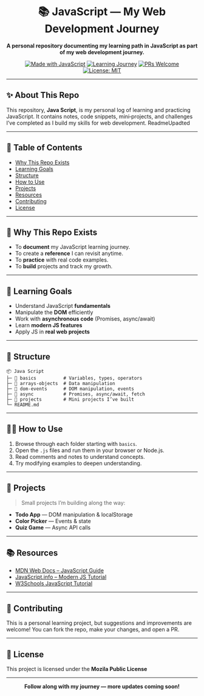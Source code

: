 <div align="center">

# 📚 JavaScript — My Web Development Journey

**A personal repository documenting my learning path in JavaScript as part of my web development journey.**

[![Made with JavaScript](https://img.shields.io/badge/Made%20with-JavaScript-F7DF1E.svg?logo=javascript\&logoColor=000)](https://developer.mozilla.org/en-US/docs/Web/JavaScript)
[![Learning Journey](https://img.shields.io/badge/Status-Learning-blue)](#)
[![PRs Welcome](https://img.shields.io/badge/PRs-welcome-brightgreen.svg)](#contributing)
[![License: MIT](https://img.shields.io/badge/License-MIT-black.svg)](#license)

</div>

---

## ✨ About This Repo

This repository, **Java Script**, is my personal log of learning and practicing JavaScript. It contains notes, code snippets, mini‑projects, and challenges I’ve completed as I build my skills for web development.
ReadmeUpadted

---

## 📌 Table of Contents

* [Why This Repo Exists](#-why-this-repo-exists)
* [Learning Goals](#-learning-goals)
* [Structure](#-structure)
* [How to Use](#-how-to-use)
* [Projects](#-projects)
* [Resources](#-resources)
* [Contributing](#-contributing)
* [License](#-license)

---

## 🚀 Why This Repo Exists

* To **document** my JavaScript learning journey.
* To create a **reference** I can revisit anytime.
* To **practice** with real code examples.
* To **build** projects and track my growth.

---

## 🎯 Learning Goals

* Understand JavaScript **fundamentals**
* Manipulate the **DOM** efficiently
* Work with **asynchronous code** (Promises, async/await)
* Learn **modern JS features**
* Apply JS in **real web projects**

---

## 📂 Structure

```
📦 Java Script
├─ 📁 basics          # Variables, types, operators
├─ 📁 arrays-objects  # Data manipulation
├─ 📁 dom-events      # DOM manipulation, events
├─ 📁 async           # Promises, async/await, fetch
├─ 📁 projects        # Mini projects I’ve built
└─ README.md
```

---

## 🧑‍💻 How to Use

1. Browse through each folder starting with `basics`.
2. Open the `.js` files and run them in your browser or Node.js.
3. Read comments and notes to understand concepts.
4. Try modifying examples to deepen understanding.

---

## 🧪 Projects

> Small projects I’m building along the way:

* **Todo App** — DOM manipulation & localStorage
* **Color Picker** — Events & state
* **Quiz Game** — Async API calls

---

## 📚 Resources

* [MDN Web Docs – JavaScript Guide](https://developer.mozilla.org/en-US/docs/Web/JavaScript)
* [JavaScript.info – Modern JS Tutorial](https://javascript.info)
* [W3Schools JavaScript Tutorial](https://www.w3schools.com/js/)

---

## 🤝 Contributing

This is a personal learning project, but suggestions and improvements are welcome! You can fork the repo, make your changes, and open a PR.

---

## 🧾 License

This project is licensed under the **Mozila Public License**

---

<div align="center">

**Follow along with my journey — more updates coming soon!**

</div>
